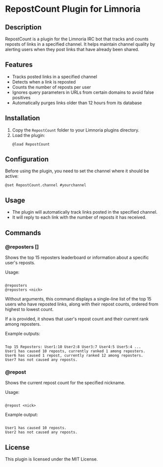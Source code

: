 # RepostCount Plugin for Limnoria

## Description

RepostCount is a plugin for the Limnoria IRC bot that tracks and counts reposts of links in a specified channel. It helps maintain channel quality by alerting users when they post links that have already been shared.

## Features

- Tracks posted links in a specified channel
- Detects when a link is reposted
- Counts the number of reposts per user
- Ignores query parameters in URLs from certain domains to avoid false positives
- Automatically purges links older than 12 hours from its database

## Installation

1. Copy the `RepostCount` folder to your Limnoria plugins directory.
2. Load the plugin:
   ```
   @load RepostCount
   ```

## Configuration

Before using the plugin, you need to set the channel where it should be active:

```
@set RepostCount.channel #yourchannel
```

## Usage

- The plugin will automatically track links posted in the specified channel.
- It will reply to each link with the number of reposts it has received.

## Commands

### @reposters [<nick>]

Shows the top 15 reposters leaderboard or information about a specific user's reposts.

Usage:
```

@reposters
@reposters <nick>
```

Without arguments, this command displays a single-line list of the top 15 users who have reposted links, along with their repost counts, ordered from highest to lowest count.

If a <nick> is provided, it shows that user's repost count and their current rank among reposters.

Example outputs:
```

Top 15 Reposters: User1:10 User2:8 User3:7 User4:5 User5:4 ...
User1 has caused 10 reposts, currently ranked 1 among reposters.
User6 has caused 1 repost, currently ranked 12 among reposters.
User7 has not caused any reposts.
```

### @repost <nick>

Shows the current repost count for the specified nickname.

Usage:
```

@repost <nick>
```

Example output:
```

User1 has caused 10 reposts.
User2 has not caused any reposts.
```

## License

This plugin is licensed under the MIT License.